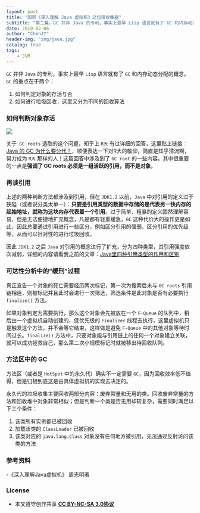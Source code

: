 ```yaml
---
layout: post
title: "回顾《深入理解 Java 虚拟机》之垃圾收集器"
subtitle: "第二篇，GC 并非 Java 的专利，事实上最早 Lisp 语言就有了 GC 和内存动态分配的概念"
date: 2019-02-06
author: "ChenJY"
header-img: "img/java.jpg"
catalog: true
tags: 
    - JVM
---
```


`GC` 并非 `Java` 的专利，事实上最早 `Lisp` 语言就有了 `GC` 和内存动态分配的概念。`GC` 的重点在于两个：

1. 如何判定对象的存活与否
2. 如何进行垃圾回收，这里又分为不同的回收算法

### 如何判断对象存活

![](http://ww1.sinaimg.cn/large/c3beb895gy1fzwxc73r4vj212i0fc41g.jpg)

关于` GC roots` 选取的这个问题，知乎上 `R大` 有过详细的回答，这里贴上链接：[Java 的 GC 为什么要分代？](https://www.zhihu.com/question/53613423/answer/135743258)，顺便表达一下对R大的敬仰，简直是知乎清流啊，努力成为 `R大` 那样的人！这篇回答中涉及到了 `GC root` 的一些内容。其中很重要的一点是**强调了 GC roots 必须是一组活跃的引用，而不是对象**。

### 再谈引用

上述的两种判断方法都涉及到引用，但在 `JDK1.2` 以前，`Java` 中对引用的定义过于狭隘（或者说分类太单一）：**只要是引用类型的数据中存储的是代表另一快内存的起始地址，就称为这块内存代表着一个引用**。过于简单、粗暴的定义固然理解容易，但是无法便捷地扩充概念，凡是都有轻重缓急，`GC` 这种代价大的操作更是如此，因此总要通过引用进行一些区分，例如区分引用的强弱、区分引用的优先级等，从而可以针对性的进行垃圾回收。

因此 `JDK1.2` 之后 `Java` 对引用的概念进行了扩充，分为四种类型，其引用强度依次减弱，详细的内容请看我之前的文章：[Java里四种引用类型的作用和区别](https://blog.csdn.net/chen_kkw/article/details/86665562)

### 可达性分析中的“缓刑”过程

真正宣告一个对象的死亡需要经历两次标记，第一次为搜索后未与 `GC roots` 引用链相连，则被标记并且此时会进行一次筛选，筛选条件是此对象是否有必要执行 `finalize()` 方法。

如果对象判定为需要执行，那么这个对象会先被放在一个 `F-Queue` 的队列中，稍后由一个虚拟机自动创建的、低优先级的 `Finalizer` 线程去执行，这里虚拟机只是触发这个方法，并不会等它结束，这样做是避免 `F-Queue` 中的其他对象等待时间过长。`finalize()` 方法中，只要对象能与引用链上的任何一个对象建立关联，就可以成功拯救自己，那么第二次小规模标记时就被移出待回收队列。

### 方法区中的 GC

方法区（或者是 `HotSpot` 中的永久代）确实不一定需要 `GC`，因为回收效率低不值得，但是归根到底这是由具体虚拟机的实现去决定的。

永久代的垃圾收集主要回收两部分内容：废弃常量和无用的类。回收废弃常量的方法和回收堆中对象非常相似；但是判断一个类是否无用却较复杂，需要同时满足以下三个条件：

1. 该类所有实例都已被回收
2. 加载该类的 `ClassLoader` 已被回收
3. 该类对应的 `java.lang.Class` 对象没有任何地方被引用，无法通过反射访问该类的方法

### 参考资料

-《深入理解Java虚拟机》 周志明著

### License
- 本文遵守创作共享 <a href="https://creativecommons.org/licenses/by-nc-sa/3.0/cn/" target="_blank"><b>CC BY-NC-SA 3.0协议</b></a>


